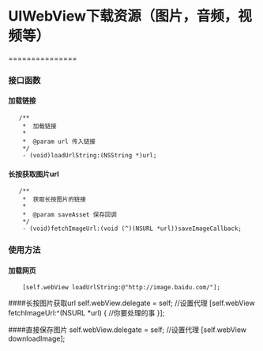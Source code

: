 # UIWebView下载资源（图片，音频，视频等）
===============
### 接口函数

#### 加载链接

       /**
        *  加载链接
        *
        *  @param url 传入链接
        */
        - (void)loadUrlString:(NSString *)url;

#### 长按获取图片url

       /**
        *  获取长按图片的链接
        *
        *  @param saveAsset 保存回调
        */
        - (void)fetchImageUrl:(void (^)(NSURL *url))saveImageCallback;

### 使用方法
#### 加载网页

        [self.webView loadUrlString:@"http://image.baidu.com/"];
        
####长按图片获取url
        self.webView.delegate = self;  //设置代理
        [self.webView fetchImageUrl:^(NSURL *url) {
            //你要处理的事
        }];
        
####直接保存图片
       self.webView.delegate = self;  //设置代理
       [self.webView downloadImage];
